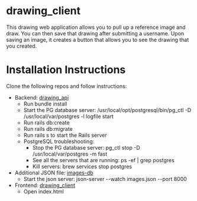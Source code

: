 # drawing_client

This drawing web application allows you to pull up a reference image and draw. You can then save that drawing after submitting a username. Upon saving an image, it creates a button that allows you to see the drawing that you created.

# Installation Instructions

Clone the following repos and follow instructions:

- Backend: [drawing_api](https://github.com/jazminmatos/drawing_api)
  - Run bundle install
  - Start the PG database server: /usr/local/opt/postgresql/bin/pg_ctl -D /usr/local/var/postgres -l logfile start
  - Run rails db:create
  - Run rails db:migrate
  - Run rails s to start the Rails server
  - PostgreSQL troubleshooting:
    - Stop the PG database server: pg_ctl stop -D /usr/local/var/postgres -m fast
    - See all the servers that are running: ps -ef | grep postgres
    - Kill servers: brew services stop postgres
- Additional JSON file: [images-db](https://github.com/jazminmatos/images-db)
  - Start the json server: json-server --watch images.json --port 8000
- Frontend: [drawing_client](https://github.com/jazminmatos/drawing_client)
  - Open index.html
